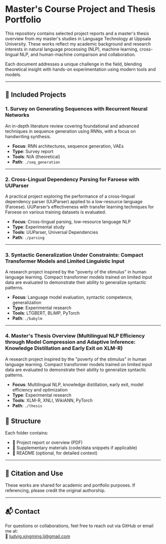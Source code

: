 # Master's Course Project and Thesis Portfolio  
This repository contains selected project reports and a master's thesis overview from my master's studies in Language Technology at Uppsala University. These works reflect my academic background and research interests in natural language processing (NLP), machine learning, cross-lingual NLP, and human-machine comparison and collaboration.

Each document addresses a unique challenge in the field, blending theoretical insight with hands-on experimentation using modern tools and models.

---

## 📄 Included Projects

### 1. **Survey on Generating Sequences with Recurrent Neural Networks**
An in-depth literature review covering foundational and advanced techniques in sequence generation using RNNs, with a focus on handwriting synthesis.

- **Focus**: RNN architectures, sequence generation, VAEs
- **Type**: Survey report  
- **Tools**: N/A (theoretical)
- **Path**: `./seq_generation`

---

### 2. **Cross-Lingual Dependency Parsing for Faroese with UUParser**
A practical project exploring the performance of a cross-lingual dependency parser (UUParser) applied to a low-resource language (Faroese). UUParser’s effectiveness with transfer learning techniques for Faroese on various training datasets is evaluated.

- **Focus**: Cross-lingual parsing, low-resource language NLP
- **Type**: Experimental study
- **Tools**: UUParser, Universal Dependencies
- **Path**: `./parsing`

---

### 3. **Syntactic Generalization Under Constraints: Compact Transformer Models and Limited Linguistic Input**
A research project inspired by the "poverty of the stimulus" in human language learning. Compact transformer models trained on limited input data are evaluated to demonstrate their ability to generalize syntactic patterns.

- **Focus**: Language model evaluation, syntactic competence, generalization
- **Type**: Experimental research
- **Tools**: LTGBERT, BLiMP, PyTorch
- **Path**: `./babylm`

---

### 4. **Master's Thesis Overview (Multilingual NLP Efficiency through Model Compression and Adaptive Inference: Knowledge Distillation and Early Exit on XLM-R)**
A research project inspired by the "poverty of the stimulus" in human language learning. Compact transformer models trained on limited input data are evaluated to demonstrate their ability to generalize syntactic patterns.

- **Focus**: Multilingual NLP, knowledge distillation, early exit, model efficiency and optimization
- **Type**: Experimental research
- **Tools**: XLM-R, XNLI, WikiANN, PyTorch
- **Path**: `./thesis`

## 📂 Structure
Each folder contains:
- 📘 Project report or overview (PDF)
- 📝 Supplementary materials (code/data snippets if applicable)
- 📄 README (optional, for detailed context)

---

## 🔗 Citation and Use
These works are shared for academic and portfolio purposes. If referencing, please credit the original authorship.

---

## 📬 Contact
For questions or collaborations, feel free to reach out via GitHub or email me at:  
📧 ludvig.xingming.li@gmail.com

